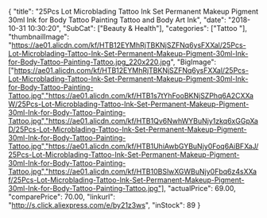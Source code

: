 {
	"title": "25Pcs Lot Microblading Tattoo Ink Set Permanent Makeup Pigment 30ml Ink for Body Tattoo Painting Tattoo and Body Art Ink",
	"date": "2018-10-31 10:30:20",
	"SubCat": ["Beauty & Health"],
	"categories": ["Tattoo "],
	"thumbnailImage": "https://ae01.alicdn.com/kf/HTB12EYMhRjTBKNjSZFNq6ysFXXal/25Pcs-Lot-Microblading-Tattoo-Ink-Set-Permanent-Makeup-Pigment-30ml-Ink-for-Body-Tattoo-Painting-Tattoo.jpg_220x220.jpg",
	"BigImage": ["https://ae01.alicdn.com/kf/HTB12EYMhRjTBKNjSZFNq6ysFXXal/25Pcs-Lot-Microblading-Tattoo-Ink-Set-Permanent-Makeup-Pigment-30ml-Ink-for-Body-Tattoo-Painting-Tattoo.jpg","https://ae01.alicdn.com/kf/HTB1s7tYhFooBKNjSZPhq6A2CXXaW/25Pcs-Lot-Microblading-Tattoo-Ink-Set-Permanent-Makeup-Pigment-30ml-Ink-for-Body-Tattoo-Painting-Tattoo.jpg","https://ae01.alicdn.com/kf/HTB1Qv6NwhWYBuNjy1zkq6xGGpXaD/25Pcs-Lot-Microblading-Tattoo-Ink-Set-Permanent-Makeup-Pigment-30ml-Ink-for-Body-Tattoo-Painting-Tattoo.jpg","https://ae01.alicdn.com/kf/HTB1UhiAwbGYBuNjy0Foq6AiBFXaJ/25Pcs-Lot-Microblading-Tattoo-Ink-Set-Permanent-Makeup-Pigment-30ml-Ink-for-Body-Tattoo-Painting-Tattoo.jpg","https://ae01.alicdn.com/kf/HTB10BSlwXGWBuNjy0Fbq6z4sXXaf/25Pcs-Lot-Microblading-Tattoo-Ink-Set-Permanent-Makeup-Pigment-30ml-Ink-for-Body-Tattoo-Painting-Tattoo.jpg"],
	"actualPrice": 69.00,
	"comparePrice": 70.00,
	"linkurl": "http://s.click.aliexpress.com/e/by21z3ws",
	"inStock": 89
}
